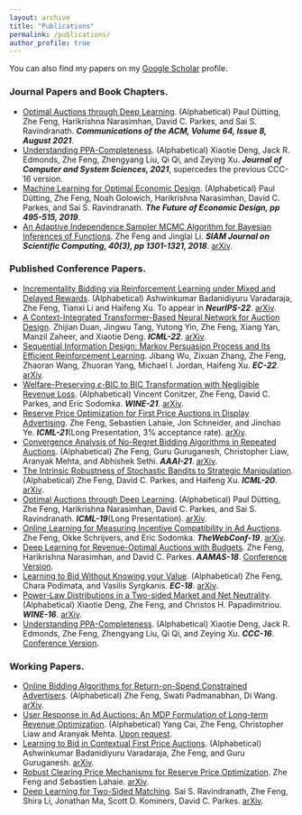 ```yaml
---
layout: archive
title: "Publications"
permalink: /publications/
author_profile: true
---
```



You can also find my papers on my [Google Scholar](https://scholar.google.com/citations?user=MKbTrgIAAAAJ&hl=en) profile.

### Journal Papers and Book Chapters.

* [Optimal Auctions through Deep Learning](https://dl.acm.org/doi/10.1145/3470442). (Alphabetical) Paul Dütting, Zhe Feng, Harikrishna Narasimhan, David C. Parkes, and Sai S. Ravindranath. ***Communications of the ACM, Volume 64, Issue 8, August 2021***.
* [Understanding PPA-Completeness](https://www.sciencedirect.com/science/article/abs/pii/S0022000020300726). (Alphabetical) Xiaotie Deng, Jack R. Edmonds, Zhe Feng, Zhengyang Liu, Qi Qi, and Zeying Xu. ***Journal of Computer and System Sciences, 2021***, supercedes the previous CCC-16 version.
* [Machine Learning for Optimal Economic Design](https://link.springer.com/chapter/10.1007/978-3-030-18050-8_70). (Alphabetical) Paul Dütting, Zhe Feng, Noah Golowich, Harikrishna Narasimhan, David C. Parkes, and Sai S. Ravindranath. ***The Future of Economic Design, pp 495-515, 2019***.
* [An Adaptive Independence Sampler MCMC Algorithm for Bayesian Inferences of Functions](https://epubs.siam.org/doi/abs/10.1137/15M1021751?af=R&). Zhe Feng and Jinglai Li. ***SIAM Journal on Scientific Computing, 40(3), pp 1301-1321, 2018***. [arXiv](https://arxiv.org/pdf/1508.03283v2.pdf).

### Published Conference Papers.

* [Incrementality Bidding via Reinforcement Learning under Mixed and Delayed Rewards](). (Alphabetical) Ashwinkumar Badanidiyuru Varadaraja, Zhe Feng, Tianxi Li and Haifeng Xu. To appear in ***NeurIPS-22***. [arXiv](https://arxiv.org/pdf/2206.01293.pdf).
* [A Context-Integrated Transformer-Based Neural Network for Auction Design](https://proceedings.mlr.press/v162/duan22a.html). Zhijian Duan, Jingwu Tang, Yutong Yin, Zhe Feng, Xiang Yan, Manzil Zaheer, and Xiaotie Deng. ***ICML-22***. [arXiv](https://arxiv.org/pdf/2201.12489.pdf).
* [Sequential Information Design: Markov Persuasion Process and Its Efficient Reinforcement Learning](https://dl.acm.org/doi/10.1145/3490486.3538313). Jibang Wu, Zixuan Zhang, Zhe Feng, Zhaoran Wang, Zhuoran Yang, Michael I. Jordan, Haifeng Xu. ***EC-22***. [arXiv](https://arxiv.org/pdf/2202.10678.pdf).
* [Welfare-Preserving $\varepsilon$-BIC to BIC Transformation with Negligible Revenue Loss](https://link.springer.com/chapter/10.1007/978-3-030-94676-0_5). (Alphabetical) Vincent Conitzer, Zhe Feng, David C. Parkes, and Eric Sodomka. ***WINE-21***. [arXiv](https://arxiv.org/pdf/2007.09579.pdf).
* [Reserve Price Optimization for First Price Auctions in Display Advertising](https://proceedings.mlr.press/v139/feng21b.html). Zhe Feng, Sebastien Lahaie, Jon Schneider, and Jinchao Ye. ***ICML-21***(Long Presentation, 3% acceptance rate). [arXiv](https://arxiv.org/pdf/2006.06519.pdf).
* [Convergence Analysis of No-Regret Bidding Algorithms in Repeated Auctions](https://ojs.aaai.org/index.php/AAAI/article/view/16680). (Alphabetical) Zhe Feng, Guru Guruganesh, Christopher Liaw, Aranyak Mehta, and Abhishek Sethi. ***AAAI-21***. [arXiv](https://arxiv.org/pdf/2009.06136.pdf). 
* [The Intrinsic Robustness of Stochastic Bandits to Strategic Manipulation](https://proceedings.mlr.press/v119/feng20c.html). (Alphabetical) Zhe Feng, David C. Parkes, and Haifeng Xu. ***ICML-20***. [arXiv](https://arxiv.org/pdf/1906.01528.pdf).
* [Optimal Auctions through Deep Learning](https://proceedings.mlr.press/v97/duetting19a.html). (Alphabetical) Paul Dütting, Zhe Feng, Harikrishna Narasimhan, David C. Parkes, and Sai S. Ravindranath. ***ICML-19***(Long Presentation). [arXiv](https://arxiv.org/pdf/1706.03459.pdf).
* [Online Learning for Measuring Incentive Compatibility in Ad Auctions](https://dl.acm.org/doi/10.1145/3308558.3313674). Zhe Feng, Okke Schrijvers, and Eric Sodomka. ***TheWebConf-19***. [arXiv](https://arxiv.org/pdf/1901.06808.pdf).
* [Deep Learning for Revenue-Optimal Auctions with Budgets](). Zhe Feng, Harikrishna Narasimhan, and David C. Parkes. ***AAMAS-18***. [Conference Version](https://ifaamas.org/Proceedings/aamas2018/pdfs/p354.pdf).
* [Learning to Bid Without Knowing your Value](https://dl.acm.org/doi/10.1145/3219166.3219208). (Alphabetical) Zhe Feng, Chara Podimata, and Vasilis Syrgkanis. ***EC-18***. [arXiv](https://arxiv.org/pdf/1711.01333.pdf).
* [Power-Law Distributions in a Two-sided Market and Net Neutrality](). (Alphabetical) Xiaotie Deng, Zhe Feng, and Christos H. Papadimitriou. ***WINE-16***. [arXiv](https://arxiv.org/pdf/1610.04809.pdf).
* [Understanding PPA-Completeness](https://www.sciencedirect.com/science/article/abs/pii/S0022000020300726). (Alphabetical) Xiaotie Deng, Jack R. Edmonds, Zhe Feng, Zhengyang Liu, Qi Qi, and Zeying Xu. ***CCC-16***. [Conference Version](https://drops.dagstuhl.de/opus/volltexte/2016/5831/pdf/10.pdf).

### Working Papers.

* [Online Bidding Algorithms for Return-on-Spend Constrained Advertisers](). (Alphabetical) Zhe Feng, Swati Padmanabhan, Di Wang. [arXiv](https://arxiv.org/pdf/2208.13713.pdf).
* [User Response in Ad Auctions: An MDP Formulation of Long-term Revenue Optimization](). (Alphabetical) Yang Cai, Zhe Feng, Christopher Liaw and Aranyak Mehta. [Upon request]().
* [Learning to Bid in Contextual First Price Auctions](). (Alphabetical) Ashwinkumar Badanidiyuru Varadaraja, Zhe Feng, and Guru Guruganesh. [arXiv](https://arxiv.org/pdf/2109.03173.pdf).
* [Robust Clearing Price Mechanisms for Reserve Price Optimization](). Zhe Feng and Sebastien Lahaie. [arXiv](https://arxiv.org/pdf/2107.04638.pdf).
* [Deep Learning for Two-Sided Matching](). Sai S. Ravindranath, Zhe Feng, Shira Li, Jonathan Ma, Scott D. Kominers, David C. Parkes. [arXiv](https://arxiv.org/pdf/2107.03427.pdf).

